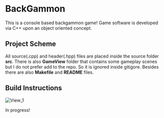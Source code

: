 # BackGammon

This is a console based backgammon game! Game software is developed via C++ upon an object oriented concept.


## Project Scheme

All source(.cpp) and header(.hpp) files are placed inside the source folder **src**. There is also **GameView** folder that contains some gameplay scenes but I do not prefer add to the repo. So it is ignored inside gitigore. Besides there are also **Makefile** and **README** files.


## Build Instructions


![View_1](https://user-images.githubusercontent.com/34675907/130333109-82015ea8-3cdb-4a6b-b88f-d6dcc773dc57.png)

In progress!
